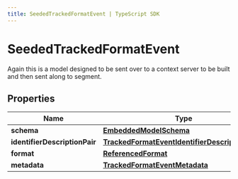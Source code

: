 ```yaml
---
title: SeededTrackedFormatEvent | TypeScript SDK
---
```



# SeededTrackedFormatEvent

Again this is a model designed to be sent over to a context server to be built and then sent along to segment. 

## Properties

Name | Type
------------ | -------------
**schema** | [**EmbeddedModelSchema**](EmbeddedModelSchema)
**identifierDescriptionPair** | [**TrackedFormatEventIdentifierDescriptionPairs**](TrackedFormatEventIdentifierDescriptionPairs)
**format** | [**ReferencedFormat**](ReferencedFormat)
**metadata** | [**TrackedFormatEventMetadata**](TrackedFormatEventMetadata)


